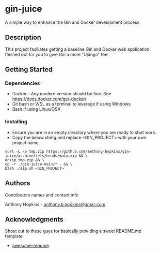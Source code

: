 # gin-juice

A simple way to enhance the Gin and Docker development process. 

## Description

This project faciliates getting a baseline Gin and Docker web application fleshed out for you to give Gin a more "Django" feel.

## Getting Started

### Dependencies

* Docker - Any modern version should be fine. See 
https://docs.docker.com/get-docker/
* Git bash or WSL as a terminal to leverage if using Windows. 
* Bash if using Linux/OSX

### Installing
* Ensure you are in an empty directory where you are ready to start work.
* Copy the below string and replace <GIN_PROJECT> with your own project name.
```
curl -L -o tmp.zip https://github.com/anthony-hopkins/gin-juice/archive/refs/heads/main.zip && \
unzip tmp.zip && \
cp -r ./gin-juice-main/* . && \
bash ./sip.sh <GIN_PROJECT>
```

## Authors

Contributors names and contact info

Anthony Hopkins - anthony.b.hopkins@gmail.com

## Acknowledgments

Shout out to these guys for basically providing a sweet README.md template:
* [awesome-readme](https://github.com/matiassingers/awesome-readme)
